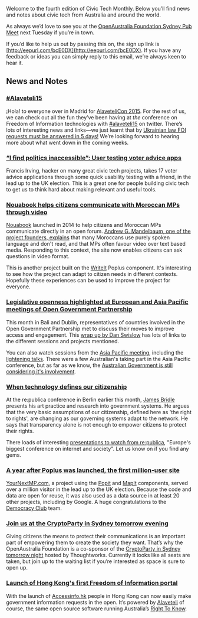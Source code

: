 Welcome to the fourth edition of Civic Tech Monthly. Below you’ll find news and notes about civic tech from Australia and around the world.

As always we’d love to see you at the [OpenAustralia Foundation Sydney Pub Meet](http://www.meetup.com/OpenAustralia-Foundation/) next Tuesday if you’re in town.

If you’d like to help us out by passing this on, the sign up link is [http://eepurl.com/bcE0DX](http://eepurl.com/bcE0DX).
If you have any feedback or ideas you can simply reply to this email, we’re always keen to hear it.

## News and Notes

### [\#Alaveteli15](https://twitter.com/hashtag/alaveteli15?src=hash&vertical=default&f=tweets)

¡Hola! to everyone over in Madrid for [AlaveteliCon 2015](https://www.mysociety.org/projects/freedom-of-information/alaveteli/alavetelicon%202015/).
For the rest of us, we can check out all the fun they’ve been having at *the* conference on Freedom of Information technologies with [\#alaveteli15](https://twitter.com/hashtag/alaveteli15?src=hash&vertical=default&f=tweets)
 on twitter.
There’s lots of interesting news and links—we just learnt that by [Ukrainian law FOI requests must be answered in 5 days!](https://twitter.com/alaveteli_foi/status/600653401437921280)
We’re looking forward to hearing more about what went down in the coming weeks.

### [“I find politics inaccessible”: User testing voter advice apps](http://www.flourish.org/2015/04/i-find-politics-inaccessible-user-testing-voter-advice-apps/)

Francis Irving, hacker on many great civic tech projects, takes 17 voter advice applications through some quick usability testing with a friend, in the lead up to the UK election.
This is a great one for people building civic tech to get us to think hard about making relevant and useful tools.

### [Nouabook helps citizens communicate with Moroccan MPs through video](https://groups.google.com/forum/?utm_medium=email&utm_source=footer#!msg/poplus/XWzOrY-35fI/5opG2R2OgjgJ)

[Nouabook](http://nouabook.ma/) launched in 2014 to help citizens and Moroccan MPs communicate directly in an open forum.
[Andrew G. Mandelbaum, one of the project founders, explains](https://groups.google.com/forum/?utm_medium=email&utm_source=footer#!msg/poplus/XWzOrY-35fI/5opG2R2OgjgJ) that many Moroccans use purely spoken language and don't read, and that MPs often favour video over text based media.
Responding to this context, the site now enables citizens can ask questions in video format.

This is another project built on the [WriteIt](http://writeit.poplus.org/) Poplus component.
It's interesting to see how the project can adapt to citizen needs in different contexts.
Hopefully these experiences can be used to improve the project for everyone.

### [Legislative openness highlighted at European and Asia Pacific meetings of Open Government Partnership](http://blog.openingparliament.org/post/85931527528/legislative-openness-highlighted-at-regional)

This month in Bali and Dublin, representatives of countries involved in the Open Government Partnership met to discuss their moves to improve access and engagement.
This [wrap up by Dan Swislow](http://blog.openingparliament.org/post/85931527528/legislative-openness-highlighted-at-regional) has lots of links to the different sessions and projects mentioned.

You can also watch sessions from the [Asia Pacific meeting](http://www.opengovpartnership.org/get-involved/asia-pacific-regional-meeting), including the [lightening talks](https://youtu.be/huem3QdCZWc?t=45m32s).
There were a few Australian's taking part in the Asia Pacific conference, but as far as we know, the [Australian Government is still considering it's involvement](http://foi-privacy.blogspot.com.au/2015/03/australia-positively-inclined-to-join.html).

### [When technology defines our citizenship](https://re-publica.de/en/session/living-electromagnetic-spectrum)

At the re:publica conference in Berlin earlier this month, [James Bridle](http://booktwo.org/) presents his art practice and research into government systems.
He argues that the very basic assumptions of our citizenship, defined here as 'the right to rights', are changing as our governing systems adapt to the network.
He says that transparency alone is not enough to empower citizens to protect their rights.

There loads of interesting [presentations to watch from re:publica](https://re-publica.de/archive/sessions), "Europe's biggest conference on internet and society".
Let us know on if you find any gems.

### [A year after Poplus was launched, the first million-user site](https://groups.google.com/forum/?utm_medium=email&utm_source=footer#!msg/poplus/0aieK9X0iz4/z7OO7BCTFHAJ)

[YourNextMP.com](https://yournextmp.com/), a project using the [Popit](http://popit.poplus.org/) and [MapIt](http://mapit.poplus.org/) components, served over a million visitor in the lead up to the UK election.
Because the code and data are open for reuse, it was also used as a data source in at least 20 other projects, including by Google.
A huge congratulations to the [Democracy Club](https://democracyclub.org.uk/) team.

### [Join us at the CryptoParty in Sydney tomorrow evening](http://www.eventbrite.com.au/e/cryptoparty-sydney-registration-16721045096?aff=estw)

Giving citizens the means to protect their communications is an important part of empowering them to create the society they want.
That’s why the OpenAustralia Foundation is a co-sponsor of the [CryptoParty in Sydney tomorrow night](http://www.eventbrite.com.au/e/cryptoparty-sydney-registration-16721045096?aff=estw) hosted by Thoughtworks.
Currently it looks like all seats are taken, but join up to the waiting list if you’re interested as space is sure to open up.

### [Launch of Hong Kong's first Freedom of Information portal](https://accessinfo.hk/)

With the launch of [Accessinfo.hk](https://accessinfo.hk) people in Hong Kong can now easily make government information requests in the open. It’s powered by [Alaveteli](http://alaveteli.org/) of course, the same open source software running Australia’s [Right To Know](https://www.righttoknow.org.au/).
